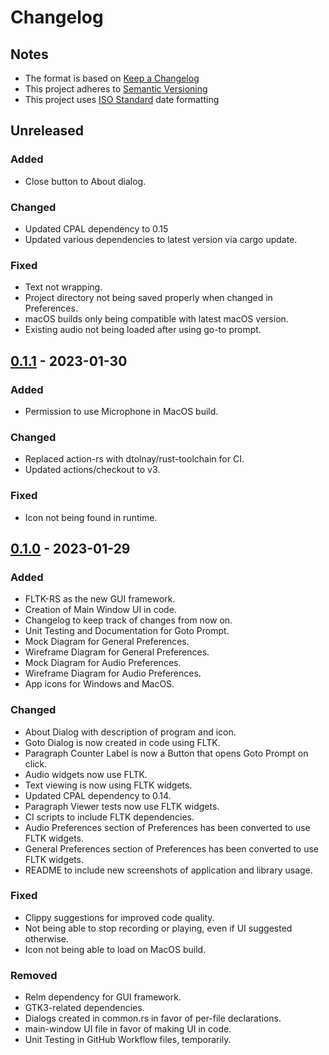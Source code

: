 # Changelog 
## Notes
- The format is based on [Keep a Changelog](https://keepachangelog.com/en/1.0.0/)
- This project adheres to [Semantic Versioning](https://semver.org/spec/v2.0.0.html)
- This project uses [ISO Standard](https://www.iso.org/iso-8601-date-and-time-format.html) date formatting

## Unreleased
### Added
- Close button to About dialog.

### Changed
- Updated CPAL dependency to 0.15
- Updated various dependencies to latest version via cargo update.

### Fixed
- Text not wrapping.
- Project directory not being saved properly when changed in Preferences.
- macOS builds only being compatible with latest macOS version.
- Existing audio not being loaded after using go-to prompt.

## [0.1.1] - 2023-01-30
### Added
- Permission to use Microphone in MacOS build.

### Changed
- Replaced action-rs with dtolnay/rust-toolchain for CI.
- Updated actions/checkout to v3.

### Fixed
- Icon not being found in runtime.

## [0.1.0] - 2023-01-29
### Added
- FLTK-RS as the new GUI framework.
- Creation of Main Window UI in code.
- Changelog to keep track of changes from now on.
- Unit Testing and Documentation for Goto Prompt.
- Mock Diagram for General Preferences.
- Wireframe Diagram for General Preferences.
- Mock Diagram for Audio Preferences.
- Wireframe Diagram for Audio Preferences.
- App icons for Windows and MacOS.

### Changed
- About Dialog with description of program and icon.
- Goto Dialog is now created in code using FLTK.
- Paragraph Counter Label is now a Button that opens Goto Prompt on click.
- Audio widgets now use FLTK.
- Text viewing is now using FLTK widgets.
- Updated CPAL dependency to 0.14.
- Paragraph Viewer tests now use FLTK widgets.
- CI scripts to include FLTK dependencies.
- Audio Preferences section of Preferences has been converted to use FLTK widgets.
- General Preferences section of Preferences has been converted to use FLTK widgets.
- README to include new screenshots of application and library usage.

### Fixed
- Clippy suggestions for improved code quality.
- Not being able to stop recording or playing, even if UI suggested otherwise.
- Icon not being able to load on MacOS build.

### Removed
- Relm dependency for GUI framework.
- GTK3-related dependencies.
- Dialogs created in common.rs in favor of per-file declarations.
- main-window UI file in favor of making UI in code.
- Unit Testing in GitHub Workflow files, temporarily.

[Unreleased]: https://github.com/divark/narrative-director-rs/blob/main/CHANGELOG.md
[0.1.0]: https://github.com/divark/narrative-director-rs/releases/tag/v0.1.0
[0.1.1]: https://github.com/divark/narrative-director-rs/releases/tag/v0.1.1
